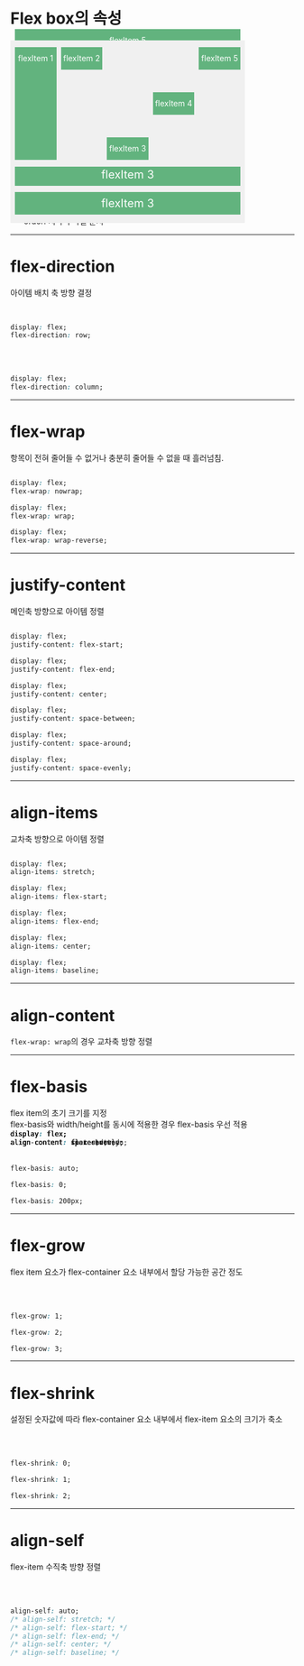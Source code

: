 # Flex box의 속성

#### flex container 속성

- flex-direction: 아이템 배치 축 방향 결정
- flex-wrap: 컨테이너의 아이템이 넘칠 경우의 줄바꿈
- flex-flow: `flex-direction`, `flex-wrap`
- justify-content: 메인축 방향으로 아이템 정렬
- align-items: 교차축 방향으로 아이템 정렬
- align-content: `flex-wrap: wrap`의 경우 교차축 방향 정렬

#### flex item 속성

- flex-basis: 아이템의 기본 크기 설정
- flex-grow: flex container 요소 내부 확장 비율
- flex-shrink: flex container 요소 내부 축소 비율
- flex: `flex-grow`, `flex-shrink`, `flex-basis`
- align-self: 교차축 방향의 해당 아이템 정렬
- order: 시각적 나열 순서

<style>
    h4 {
        @apply mt-2;
    }
    li {
        @apply text-[16px];
    }
</style>

---

# flex-direction

아이템 배치 축 방향 결정

<div grid="~ cols-2 gap-8">

<div>

<div class="flex">
    <div class="flex-item">flexItem</div>
    <div class="flex-item">flexItem</div>
    <div class="flex-item">flexItem</div>
    <div class="flex-item">flexItem</div>
</div>

<br>

<div class="flex flex-column">
    <div class="flex-item">flexItem</div>
    <div class="flex-item">flexItem</div>
    <div class="flex-item">flexItem</div>
    <div class="flex-item">flexItem</div>
</div>

</div>

<div>


```css
display: flex;
flex-direction: row;
```

<br>
<br>

```css
display: flex;
flex-direction: column;
```

</div>

</div>

<style>
    .flex {
        display: flex;
        background: #f0f0f0;
        padding: 20px 8px;
        gap: 8px;
    }
    .flex-column {
        flex-direction: column;
    }
    .flex-item {
        flex: 1;
        background-color: #62b37e;
        color: white;
        text-align: center;        
        line-height: 50px;
    }
</style>

---

# flex-wrap

항목이 전혀 줄어들 수 없거나 충분히 줄어들 수 없을 때 흘러넘침.

<div grid="~ cols-2 gap-8">

<div class="flex-col gap-4" style="display:flex;">

<div class="flex">
    <div class="flex-item">flexItem 1</div>
    <div class="flex-item">flexItem 2</div>
    <div class="flex-item">flexItem 3</div>
    <div class="flex-item">flexItem 4</div>
    <div class="flex-item">flexItem 5</div>
</div>

<div class="flex" style="flex-wrap: wrap;">
    <div class="flex-item">flexItem 1</div>
    <div class="flex-item">flexItem 2</div>
    <div class="flex-item">flexItem 3</div>
    <div class="flex-item">flexItem 4</div>
    <div class="flex-item">flexItem 5</div>
</div>

<div class="flex" style="flex-wrap: wrap-reverse;">
    <div class="flex-item">flexItem 1</div>
    <div class="flex-item">flexItem 2</div>
    <div class="flex-item">flexItem 3</div>
    <div class="flex-item">flexItem 4</div>
    <div class="flex-item">flexItem 5</div>
</div>


</div>

<div>

```css
display: flex;
flex-wrap: nowrap;
```

<div class="pb-10"></div>

```css
display: flex;
flex-wrap: wrap;
```

<div class="pb-20"></div>

```css
display: flex;
flex-wrap: wrap-reverse;
```

</div>

</div>

<style>
    .flex {
        display: flex;
        background: #f0f0f0;
        padding: 20px 8px;
        gap: 8px;
    }
    .flex-column {
        flex-direction: column;
    }
    .flex-item {
        white-space: nowrap;
        background-color: #62b37e;
        color: white;
        text-align: center;        
        line-height: 40px;
    }
</style>


---

# justify-content

메인축 방향으로 아이템 정렬

<div grid="~ cols-2 gap-8">

<div class="flex-col gap-1" style="display:flex;">

<div class="flex" style="justify-content: flex-start">
    <div class="flex-item">flexItem 1</div>
    <div class="flex-item">flexItem 2</div>
    <div class="flex-item">flexItem 3</div>
</div>
<div class="flex" style="justify-content: flex-end">
    <div class="flex-item">flexItem 1</div>
    <div class="flex-item">flexItem 2</div>
    <div class="flex-item">flexItem 3</div>
</div>
<div class="flex" style="justify-content: center">
    <div class="flex-item">flexItem 1</div>
    <div class="flex-item">flexItem 2</div>
    <div class="flex-item">flexItem 3</div>
</div>
<div class="flex" style="justify-content: space-between">
    <div class="flex-item">flexItem 1</div>
    <div class="flex-item">flexItem 2</div>
    <div class="flex-item">flexItem 3</div>
</div>
<div class="flex" style="justify-content: space-around">
    <div class="flex-item">flexItem 1</div>
    <div class="flex-item">flexItem 2</div>
    <div class="flex-item">flexItem 3</div>
</div>
<div class="flex" style="justify-content: space-evenly">
    <div class="flex-item">flexItem 1</div>
    <div class="flex-item">flexItem 2</div>
    <div class="flex-item">flexItem 3</div>
</div>

</div>

<div>

```css
display: flex;
justify-content: flex-start;
```

<div class="pb-1"></div>

```css
display: flex;
justify-content: flex-end;
```

<div class="pb-1"></div>

```css
display: flex;
justify-content: center;
```
<div class="pb-2"></div>

```css
display: flex;
justify-content: space-between;
```
<div class="pb-2"></div>

```css
display: flex;
justify-content: space-around;
```
<div class="pb-2"></div>

```css
display: flex;
justify-content: space-evenly;
```

</div>

</div>

<style>
    .flex {
        display: flex;
        background: #f0f0f0;
        padding: 12px 8px;
        gap: 8px;
    }
    .flex-column {
        flex-direction: column;
    }
    .flex-item {
        white-space: nowrap;
        background-color: #62b37e;
        color: white;
        text-align: center;        
        line-height: 40px;
    }
</style>

---

# align-items

교차축 방향으로 아이템 정렬

<div grid="~ cols-2 gap-8">

<div class="flex-col gap-1" style="display:flex;">

<div class="flex" style="align-items: stretch">
    <div class="flex-item" style="font-size: 12px">flexItem 1</div>
    <div class="flex-item" style="font-size: 26px">flexItem 2</div>
    <div class="flex-item" style="font-size: 20px">flexItem 3</div>
</div>
<div class="flex" style="align-items: flex-start">
    <div class="flex-item" style="font-size: 12px">flexItem 1</div>
    <div class="flex-item" style="font-size: 26px">flexItem 2</div>
    <div class="flex-item" style="font-size: 20px">flexItem 3</div>
</div>
<div class="flex" style="align-items: flex-end">
    <div class="flex-item" style="font-size: 12px">flexItem 1</div>
    <div class="flex-item" style="font-size: 26px">flexItem 2</div>
    <div class="flex-item" style="font-size: 20px">flexItem 3</div>
</div>
<div class="flex" style="align-items: center">
    <div class="flex-item" style="font-size: 12px">flexItem 1</div>
    <div class="flex-item" style="font-size: 26px">flexItem 2</div>
    <div class="flex-item" style="font-size: 20px">flexItem 3</div>
</div>
<div class="flex" style="align-items: baseline">
    <div class="flex-item" style="font-size: 12px">flexItem 1</div>
    <div class="flex-item" style="font-size: 26px">flexItem 2</div>
    <div class="flex-item" style="font-size: 20px">flexItem 3</div>
</div>

</div>

<div>

```css
display: flex;
align-items: stretch;
```

<div class="pb-1"></div>

```css
display: flex;
align-items: flex-start;
```

<div class="pb-1"></div>

```css
display: flex;
align-items: flex-end;
```
<div class="pb-2"></div>

```css
display: flex;
align-items: center;
```
<div class="pb-2"></div>

```css
display: flex;
align-items: baseline;
```
<div class="pb-2"></div>

</div>

</div>

<style>
    .flex {
        display: flex;
        background: #f0f0f0;
        padding: 12px 8px;
        gap: 8px;
    }
    .flex-column {
        flex-direction: column;
    }
    .flex-item {
        white-space: nowrap;
        background-color: #62b37e;
        color: white;
        text-align: center;        
    }
</style>

---

# align-content

`flex-wrap: wrap`의 경우 교차축 방향 정렬

<div grid="~ cols-2 gap-8 items-center relative">

<div>

<div class="flex" style="flex-wrap: wrap;height: 300px;align-content: flex-start;">
    <div class="flex-item" style="font-size: 12px">flexItem 1</div>
    <div class="flex-item" style="font-size: 26px">flexItem 2</div>
    <div class="flex-item" style="font-size: 20px">flexItem 3</div>
    <div class="flex-item" style="font-size: 20px">flexItem 3</div>
    <div class="flex-item" style="font-size: 20px">flexItem 3</div>
    <div class="flex-item" style="font-size: 20px">flexItem 3</div>
</div>

<div v-click="1" class="flex" style="flex-wrap: wrap;height: 300px;align-content: flex-end;">
    <div class="flex-item" style="font-size: 12px">flexItem 1</div>
    <div class="flex-item" style="font-size: 26px">flexItem 2</div>
    <div class="flex-item" style="font-size: 20px">flexItem 3</div>
    <div class="flex-item" style="font-size: 20px">flexItem 3</div>
    <div class="flex-item" style="font-size: 20px">flexItem 3</div>
    <div class="flex-item" style="font-size: 20px">flexItem 3</div>
</div>
<div v-click="2" class="flex" style="flex-wrap: wrap;height: 300px;align-content: center;">
    <div class="flex-item" style="font-size: 12px">flexItem 1</div>
    <div class="flex-item" style="font-size: 26px">flexItem 2</div>
    <div class="flex-item" style="font-size: 20px">flexItem 3</div>
    <div class="flex-item" style="font-size: 20px">flexItem 3</div>
    <div class="flex-item" style="font-size: 20px">flexItem 3</div>
    <div class="flex-item" style="font-size: 20px">flexItem 3</div>
</div>
<div v-click="3" class="flex" style="flex-wrap: wrap;height: 300px;align-content: space-between;">
    <div class="flex-item" style="font-size: 12px">flexItem 1</div>
    <div class="flex-item" style="font-size: 26px">flexItem 2</div>
    <div class="flex-item" style="font-size: 20px">flexItem 3</div>
    <div class="flex-item" style="font-size: 20px">flexItem 3</div>
    <div class="flex-item" style="font-size: 20px">flexItem 3</div>
    <div class="flex-item" style="font-size: 20px">flexItem 3</div>
</div>
<div v-click="4" class="flex" style="flex-wrap: wrap;height: 300px;align-content: space-around;">
    <div class="flex-item" style="font-size: 12px">flexItem 1</div>
    <div class="flex-item" style="font-size: 26px">flexItem 2</div>
    <div class="flex-item" style="font-size: 20px">flexItem 3</div>
    <div class="flex-item" style="font-size: 20px">flexItem 3</div>
    <div class="flex-item" style="font-size: 20px">flexItem 3</div>
    <div class="flex-item" style="font-size: 20px">flexItem 3</div>
</div>
<div v-click="5" class="flex" style="flex-wrap: wrap;height: 300px;align-content: space-evenly;">
    <div class="flex-item" style="font-size: 12px">flexItem 1</div>
    <div class="flex-item" style="font-size: 26px">flexItem 2</div>
    <div class="flex-item" style="font-size: 20px">flexItem 3</div>
    <div class="flex-item" style="font-size: 20px">flexItem 3</div>
    <div class="flex-item" style="font-size: 20px">flexItem 3</div>
    <div class="flex-item" style="font-size: 20px">flexItem 3</div>
</div>

</div>

<div>

<div class="code">

```css
display: flex;
align-content: flex-start;
```

</div>

<div v-after="1" class="code">

```css
display: flex;
align-content: flex-end;
```

</div>
<div v-after="2" class="code">

```css
display: flex;
align-content: center;
```

</div>
<div v-after="3" class="code">

```css
display: flex;
align-content: space-between;
```

</div>
<div v-after="4" class="code">

```css
display: flex;
align-content: space-around;
```

</div>
<div v-after="5" class="code">

```css
display: flex;
align-content: space-evenly;
```

</div>

</div>

</div>


<style>
    .flex {
        position: absolute;
        top: 150px;
        width: 400px;
        display: flex;
        background: #f0f0f0;
        padding: 12px 8px;
        gap: 8px;
    }
    .flex-column {
        flex-direction: column;
    }
    .flex-item {
        white-space: nowrap;
        background-color: #62b37e;
        color: white;
        text-align: center;        
    }
    .code {
        margin-top: 120px;
        position: absolute;
        width: 400px;
    }
</style>

---

# flex-basis

flex item의 초기 크기를 지정\
flex-basis와 width/height를 동시에 적용한 경우 flex-basis 우선 적용

<br>
<br>

<div grid="~ cols-2 gap-8">

<div class="flex-col gap-1" style="display:flex;">

<div class="flex">
    <div class="flex-item" style="flex-basis: auto">flexItem 1</div>
    <div class="flex-item">flexItem 2</div>
    <div class="flex-item">flexItem 3</div>
</div>
<div class="flex">
    <div class="flex-item" style="flex-basis: 0">flexItem 1</div>
    <div class="flex-item">flexItem 2</div>
    <div class="flex-item">flexItem 3</div>
</div>
<div class="flex">
    <div class="flex-item" style="flex-basis: 200px">flexItem 1</div>
    <div class="flex-item">flexItem 2</div>
    <div class="flex-item">flexItem 3</div>
</div>

</div>

<div>

```css
flex-basis: auto;
```

<div class="pb-5"></div>

```css
flex-basis: 0;
```

<div class="pb-6"></div>

```css
flex-basis: 200px;
```

</div>

</div>

<style>
    .flex {
        display: flex;
        background: #f0f0f0;
        padding: 12px 8px;
        gap: 8px;
    }
    .flex-column {
        flex-direction: column;
    }
    .flex-item {
        box-sizing: content-box;
        white-space: nowrap;
        background-color: #62b37e;
        color: white;
        text-align: center;
        line-height: 40px;
    }
</style>

---

# flex-grow

flex item 요소가 flex-container 요소 내부에서 할당 가능한 공간 정도

<br>
<br>

<div grid="~ cols-2 gap-8">

<div class="flex-col gap-1" style="display:flex;">

<div class="flex">
    <div class="flex-item" style="flex-grow: 1">flexItem 1</div>
    <div class="flex-item">flexItem 2</div>
    <div class="flex-item">flexItem 3</div>
</div>
<div class="flex">
    <div class="flex-item" style="flex-grow: 2">flexItem 1</div>
    <div class="flex-item">flexItem 2</div>
    <div class="flex-item">flexItem 3</div>
</div>
<div class="flex">
    <div class="flex-item" style="flex-grow: 3">flexItem 1</div>
    <div class="flex-item">flexItem 2</div>
    <div class="flex-item">flexItem 3</div>
</div>

</div>

<div>

```css
flex-grow: 1;
```

<div class="pb-5"></div>

```css
flex-grow: 2;
```

<div class="pb-6"></div>

```css
flex-grow: 3;
```

</div>

</div>

<style>
    .flex {
        display: flex;
        background: #f0f0f0;
        padding: 12px 8px;
        gap: 8px;
    }
    .flex-column {
        flex-direction: column;
    }
    .flex-item {
        flex: 1;
        box-sizing: content-box;
        white-space: nowrap;
        background-color: #62b37e;
        color: white;
        text-align: center;
        line-height: 40px;
    }
</style>

---

# flex-shrink

설정된 숫자값에 따라 flex-container 요소 내부에서 flex-item 요소의 크기가 축소

<br>
<br>

<div grid="~ cols-2 gap-8">

<div class="flex-col gap-1" style="display:flex;">

<div class="flex">
    <div class="flex-item" style="flex-shrink: 0">flexItem 1</div>
    <div class="flex-item">flexItem 2</div>
    <div class="flex-item">flexItem 3</div>
</div>
<div class="flex">
    <div class="flex-item" style="flex-shrink: 1">flexItem 1</div>
    <div class="flex-item">flexItem 2</div>
    <div class="flex-item">flexItem 3</div>
</div>
<div class="flex">
    <div class="flex-item" style="flex-shrink: 2">flexItem 1</div>
    <div class="flex-item">flexItem 2</div>
    <div class="flex-item">flexItem 3</div>
</div>

</div>

<div>

```css
flex-shrink: 0;
```

<div class="pb-5"></div>

```css
flex-shrink: 1;
```

<div class="pb-6"></div>

```css
flex-shrink: 2;
```

</div>

</div>

<style>
    .flex {
        display: flex;
        background: #f0f0f0;
        padding: 12px 8px;
        gap: 8px;
    }
    .flex-column {
        flex-direction: column;
    }
    .flex-item {
        flex: 1 1 200px;
        box-sizing: content-box;
        white-space: nowrap;
        background-color: #62b37e;
        color: white;
        text-align: center;
        line-height: 40px;
    }
</style>

---

# align-self

flex-item 수직축 방향 정렬

<br>
<br>

<div grid="~ cols-2 gap-8">

<div class="flex-col gap-1" style="display:flex;">

<div class="flex">
    <div class="flex-item">flexItem 1</div>
    <div class="flex-item" style="align-self: flex-start">flexItem 2</div>
    <div class="flex-item" style="align-self: flex-end">flexItem 3</div>
    <div class="flex-item" style="align-self: center">flexItem 4</div>
    <div class="flex-item" style="align-self: baseline">flexItem 5</div>
</div>

</div>

<div>

```css
align-self: auto;
/* align-self: stretch; */
/* align-self: flex-start; */
/* align-self: flex-end; */
/* align-self: center; */
/* align-self: baseline; */
```

</div>

</div>

<style>
    .flex {
        display: flex;        
        background: #f0f0f0;
        padding: 12px 8px;
        gap: 8px;
        height: 200px;
    }
    .flex-item {
        font-size: 14px;
        flex: 1 1 200px;
        box-sizing: content-box;
        white-space: nowrap;
        background-color: #62b37e;
        color: white;
        text-align: center;
    }
</style>
